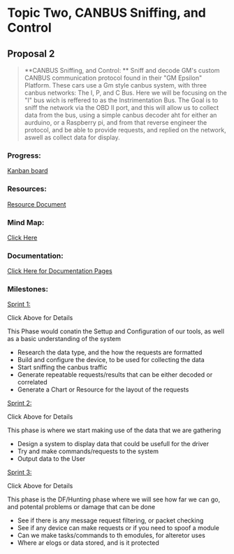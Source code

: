 # Topic Two, CANBUS Sniffing, and Control

## Proposal 2

> **CANBUS Sniffing, and Control: **
> Sniff and decode GM's custom CANBUS communication protocol found in their "GM Epsilon" Platform. These cars use a Gm style canbus system, with three canbus networks: The I, P, and C Bus. Here we will be focusing on the "I" bus wich is reffered to as the Instrimentation Bus.
> The Goal is to sniff the network via the OBD II port, and this will allow us to collect data from the bus, using a simple canbus decoder aht for either an aurduino, or a Raspberry pi, and from that reverse engineer the protocol, and be able to provide requests, and replied on the network, aswell as collect data for display.


### Progress:

[Kanban board](https://github.com/users/T20A026/projects/2)

### Resources:

[Resource Document](https://github.com/T20A026/Capstone/blob/main/Resources.md)

### Mind Map:

[Click Here](https://github.com/T20A026/Capstone/blob/main/Mindmap2.md)

### Documentation:

[Click Here for Documentation Pages](https://github.com/T20A026/Capstone/wiki)

### Milestones:

[Sprint 1:](https://github.com/T20A026/Capstone/blob/main/Sprint1.md)

Click Above for Details

This Phase would conatin the Settup and Configuration of our tools, as well as a basic understanding of the system

* Research the data type, and the how the requests are formatted
* Build and configure the device, to be used for collecting the data
* Start sniffing the canbus traffic
* Generate repeatable requests/results that can be either decoded or correlated
* Generate a Chart or Resource for the layout of the requests

[Sprint 2:](https://github.com/T20A026/Capstone/blob/main/Sprint2.md)

Click Above for Details

This phase is where we start making use of the data that we are gathering

* Design a system to display data that could be usefull for the driver
* Try and make commands/requests to the system
* Output data to the User

[Sprint 3:](https://github.com/T20A026/Capstone/blob/main/Sprint3.md)

Click Above for Details

This phase is the DF/Hunting phase where we will see how far we can go, and potental problems or damage that can be done

* See if there is any message request filtering, or packet checking
* See if any device can make requests or if you need to spoof a module
* Can we make tasks/commands to th emodules, for alteretor uses
* Where ar elogs or data stored, and is it protected



